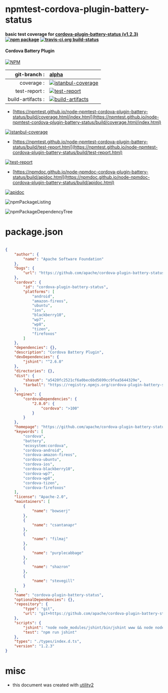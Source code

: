 # npmtest-cordova-plugin-battery-status

#### basic test coverage for  [cordova-plugin-battery-status (v1.2.3)](https://github.com/apache/cordova-plugin-battery-status#readme)  [![npm package](https://img.shields.io/npm/v/npmtest-cordova-plugin-battery-status.svg?style=flat-square)](https://www.npmjs.org/package/npmtest-cordova-plugin-battery-status) [![travis-ci.org build-status](https://api.travis-ci.org/npmtest/node-npmtest-cordova-plugin-battery-status.svg)](https://travis-ci.org/npmtest/node-npmtest-cordova-plugin-battery-status)

#### Cordova Battery Plugin

[![NPM](https://nodei.co/npm/cordova-plugin-battery-status.png?downloads=true&downloadRank=true&stars=true)](https://www.npmjs.com/package/cordova-plugin-battery-status)

| git-branch : | [alpha](https://github.com/npmtest/node-npmtest-cordova-plugin-battery-status/tree/alpha)|
|--:|:--|
| coverage : | [![istanbul-coverage](https://npmtest.github.io/node-npmtest-cordova-plugin-battery-status/build/coverage.badge.svg)](https://npmtest.github.io/node-npmtest-cordova-plugin-battery-status/build/coverage.html/index.html)|
| test-report : | [![test-report](https://npmtest.github.io/node-npmtest-cordova-plugin-battery-status/build/test-report.badge.svg)](https://npmtest.github.io/node-npmtest-cordova-plugin-battery-status/build/test-report.html)|
| build-artifacts : | [![build-artifacts](https://npmtest.github.io/node-npmtest-cordova-plugin-battery-status/glyphicons_144_folder_open.png)](https://github.com/npmtest/node-npmtest-cordova-plugin-battery-status/tree/gh-pages/build)|

- [https://npmtest.github.io/node-npmtest-cordova-plugin-battery-status/build/coverage.html/index.html](https://npmtest.github.io/node-npmtest-cordova-plugin-battery-status/build/coverage.html/index.html)

[![istanbul-coverage](https://npmtest.github.io/node-npmtest-cordova-plugin-battery-status/build/screenCapture.buildCi.browser.%252Ftmp%252Fbuild%252Fcoverage.lib.html.png)](https://npmtest.github.io/node-npmtest-cordova-plugin-battery-status/build/coverage.html/index.html)

- [https://npmtest.github.io/node-npmtest-cordova-plugin-battery-status/build/test-report.html](https://npmtest.github.io/node-npmtest-cordova-plugin-battery-status/build/test-report.html)

[![test-report](https://npmtest.github.io/node-npmtest-cordova-plugin-battery-status/build/screenCapture.buildCi.browser.%252Ftmp%252Fbuild%252Ftest-report.html.png)](https://npmtest.github.io/node-npmtest-cordova-plugin-battery-status/build/test-report.html)

- [https://npmdoc.github.io/node-npmdoc-cordova-plugin-battery-status/build/apidoc.html](https://npmdoc.github.io/node-npmdoc-cordova-plugin-battery-status/build/apidoc.html)

[![apidoc](https://npmdoc.github.io/node-npmdoc-cordova-plugin-battery-status/build/screenCapture.buildCi.browser.%252Ftmp%252Fbuild%252Fapidoc.html.png)](https://npmdoc.github.io/node-npmdoc-cordova-plugin-battery-status/build/apidoc.html)

![npmPackageListing](https://npmtest.github.io/node-npmtest-cordova-plugin-battery-status/build/screenCapture.npmPackageListing.svg)

![npmPackageDependencyTree](https://npmtest.github.io/node-npmtest-cordova-plugin-battery-status/build/screenCapture.npmPackageDependencyTree.svg)



# package.json

```json

{
    "author": {
        "name": "Apache Software Foundation"
    },
    "bugs": {
        "url": "https://github.com/apache/cordova-plugin-battery-status/issues"
    },
    "cordova": {
        "id": "cordova-plugin-battery-status",
        "platforms": [
            "android",
            "amazon-fireos",
            "ubuntu",
            "ios",
            "blackberry10",
            "wp7",
            "wp8",
            "tizen",
            "firefoxos"
        ]
    },
    "dependencies": {},
    "description": "Cordova Battery Plugin",
    "devDependencies": {
        "jshint": "^2.6.0"
    },
    "directories": {},
    "dist": {
        "shasum": "a5420fc2521cf6a0bec6bd5699cc9fea5644329e",
        "tarball": "https://registry.npmjs.org/cordova-plugin-battery-status/-/cordova-plugin-battery-status-1.2.3.tgz"
    },
    "engines": {
        "cordovaDependencies": {
            "2.0.0": {
                "cordova": ">100"
            }
        }
    },
    "homepage": "https://github.com/apache/cordova-plugin-battery-status#readme",
    "keywords": [
        "cordova",
        "battery",
        "ecosystem:cordova",
        "cordova-android",
        "cordova-amazon-fireos",
        "cordova-ubuntu",
        "cordova-ios",
        "cordova-blackberry10",
        "cordova-wp7",
        "cordova-wp8",
        "cordova-tizen",
        "cordova-firefoxos"
    ],
    "license": "Apache-2.0",
    "maintainers": [
        {
            "name": "bowserj"
        },
        {
            "name": "csantanapr"
        },
        {
            "name": "filmaj"
        },
        {
            "name": "purplecabbage"
        },
        {
            "name": "shazron"
        },
        {
            "name": "stevegill"
        }
    ],
    "name": "cordova-plugin-battery-status",
    "optionalDependencies": {},
    "repository": {
        "type": "git",
        "url": "git+https://github.com/apache/cordova-plugin-battery-status.git"
    },
    "scripts": {
        "jshint": "node node_modules/jshint/bin/jshint www && node node_modules/jshint/bin/jshint src && node node_modules/jshint/bin/jshint tests",
        "test": "npm run jshint"
    },
    "types": "./types/index.d.ts",
    "version": "1.2.3"
}
```



# misc
- this document was created with [utility2](https://github.com/kaizhu256/node-utility2)
